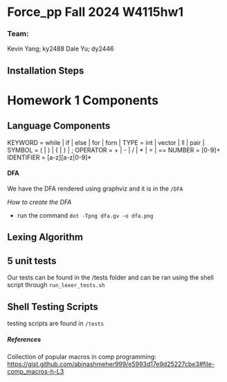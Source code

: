 # Force_pp Fall 2024 W4115hw1

### Team:
Kevin Yang; ky2488
Dale Yu; dy2446

## Installation Steps


# Homework 1 Components

## Language Components
KEYWORD = while | if | else | for | forn | 
TYPE = int | vector | ll | pair | 
SYMBOL = ( | ) | { | } | ;
OPERATOR = + | - | / | * | = | ==
NUMBER = [0-9]+
IDENTIFIER = [a-z][a-z|0-9]*

#### DFA 
We have the DFA rendered using graphviz and it is in the `/DFA`

*How to create the DFA*
- run the command `dot -Tpng dfa.gv -o dfa.png` 

## Lexing Algorithm

## 5 unit tests
Our tests can be found in the /tests folder and can be ran using the shell script
through `run_lexer_tests.sh`


## Shell Testing Scripts
testing scripts are found in `/tests`


##### References 
Collection of popular macros in comp programming: https://gist.github.com/abinashmeher999/e5993d17e9d25227cbe3#file-comp_macros-h-L3
